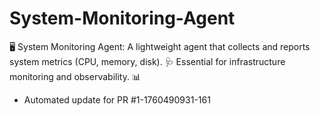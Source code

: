 # System-Monitoring-Agent
🖥️ System Monitoring Agent: A lightweight agent that collects and reports system metrics (CPU, memory, disk). 🩺 Essential for infrastructure monitoring and observability. 📊


- Automated update for PR #1-1760490931-161